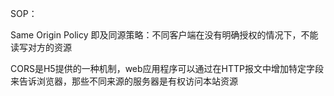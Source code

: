 SOP：

Same Origin Policy 即及同源策略：不同客户端在没有明确授权的情况下，不能读写对方的资源

CORS是H5提供的一种机制，web应用程序可以通过在HTTP报文中增加特定字段来告诉浏览器，那些不同来源的服务器是有权访问本站资源

